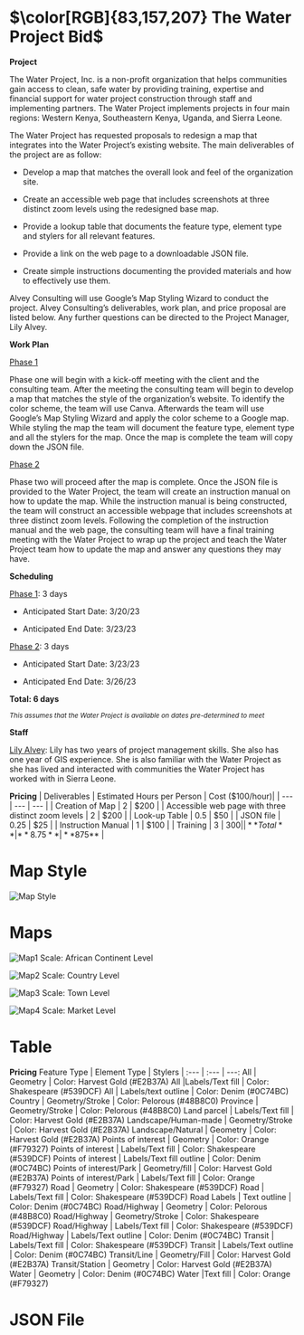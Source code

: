 # $\color[RGB]{83,157,207} The  Water  Project  Bid$ 

**Project**

The Water Project, Inc. is a non-profit organization that helps communities gain access to clean, safe water by providing training, expertise and financial support for water project construction through staff and implementing partners. The Water Project implements projects in four main regions: Western Kenya, Southeastern Kenya, Uganda, and Sierra Leone. 

The Water Project has requested proposals to redesign a map that integrates into the Water Project’s existing website. The main deliverables of the project are as follow:
  * Develop a map that matches the overall look and feel of the organization site.
    
  * Create an accessible web page that includes screenshots at three distinct zoom levels using the redesigned base map.
  
  * Provide a lookup table that documents the feature type, element type and stylers for all relevant features. 
  
  * Provide a link on the web page to a downloadable JSON file. 
  
  * Create simple instructions documenting the provided materials and how to effectively use them.

Alvey Consulting will use Google’s Map Styling Wizard to conduct the project. Alvey Consulting’s deliverables, work plan, and price proposal are listed below. Any further questions can be directed to the Project Manager, Lily Alvey.

**Work Plan**

<ins>Phase 1</ins>

Phase one will begin with a kick-off meeting with the client and the consulting team. After the meeting the consulting team will begin to develop a map that matches the style of the organization’s website. To identify the color scheme, the team will use Canva. Afterwards the team will use Google’s Map Styling Wizard and apply the color scheme to a Google map. While styling the map the team will document the feature type, element type and all the stylers for the map. Once the map is complete the team will copy down the JSON file. 

<ins>Phase 2</ins>

Phase two will proceed after the map is complete. Once the JSON file is provided to the Water Project, the team will create an instruction manual on how to update the map. While the instruction manual is being constructed, the team will construct an accessible webpage that includes screenshots at three distinct zoom levels. Following the completion of the instruction manual and the web page, the consulting team will have a final training meeting with the Water Project to wrap up the project and teach the Water Project team how to update the map and answer any questions they may have. 


**Scheduling** 

<ins>Phase 1</ins>: 3 days

 * Anticipated Start Date: 3/20/23

 * Anticipated End Date: 3/23/23

<ins>Phase 2</ins>: 3 days

 * Anticipated Start Date: 3/23/23

* Anticipated End Date: 3/26/23

**Total: 6 days**

<sub>*This assumes that the Water Project is available on dates pre-determined to meet*</sub>

**Staff**

<ins>Lily Alvey</ins>: Lily has two years of project management skills. She also has one year of GIS experience. She is also familiar with the Water Project as she has lived and interacted with communities the Water Project has worked with in Sierra Leone.

**Pricing**
| Deliverables | Estimated Hours per Person | Cost ($100/hour)|
| --- | --- | --- |
| Creation of Map  | 2 | $200 |
| Accessible web page with three distinct zoom levels  | 2 | $200 |
| Look-up Table  | 0.5 | $50 |
| JSON file  | 0.25 | $25 |
| Instruction Manual  | 1 | $100 |
| Training  | 3 | $300 |
| **Total**  | **8.75** | **$875** |

# Map Style

![Map Style](https://user-images.githubusercontent.com/122820427/227745461-78c7a760-3156-4cfb-a362-31fd0dfc275a.PNG)

# Maps

![Map1](https://user-images.githubusercontent.com/122820427/227691339-e52477cb-a2fa-468e-9076-880d4da83916.PNG)
Scale: African Continent Level

![Map2](https://user-images.githubusercontent.com/122820427/227691419-b40ce070-456b-457f-82ca-c8bc687246bf.PNG)
Scale: Country Level

![Map3](https://user-images.githubusercontent.com/122820427/227691433-c8285b4d-8fe7-4fed-95b0-02a8d3ad99cd.PNG)
Scale: Town Level

![Map4](https://user-images.githubusercontent.com/122820427/227691449-397786f2-b9db-4a47-b4d4-861b2e0284e6.PNG)
Scale: Market Level

# Table
**Pricing**
Feature Type | Element Type | Stylers
| :--- | :--- | ---:
All |	Geometry |	Color: Harvest Gold (#E2B37A)
All	|Labels/Text fill | Color: Shakespeare (#539DCF)
All |	Labels/text outline |	Color: Denim (#0C74BC)
Country |	Geometry/Stroke |	Color: Pelorous (#48B8C0)
Province |	Geometry/Stroke |	Color: Pelorous (#48B8C0)
Land parcel |	Labels/Text fill |	Color: Harvest Gold (#E2B37A)
Landscape/Human-made |	Geometry/Stroke |	Color: Harvest Gold (#E2B37A)
Landscape/Natural |	Geometry |	Color: Harvest Gold (#E2B37A)
Points of interest |	Geometry |	Color: Orange (#F79327)
Points of interest |	Labels/Text fill |	Color: Shakespeare (#539DCF)
Points of interest | Labels/Text fill outline |	Color: Denim (#0C74BC)
Points of interest/Park |	Geometry/fill |	Color: Harvest Gold (#E2B37A)
Points of interest/Park |	Labels/Text fill |	Color: Orange (#F79327)
Road |	Geometry |	Color: Shakespeare (#539DCF)
Road	| Labels/Text fill |	Color: Shakespeare (#539DCF)
Road	Labels | Text outline |	Color: Denim (#0C74BC)
Road/Highway |	Geometry	| Color: Pelorous (#48B8C0)
Road/Highway |	Geometry/Stroke |	Color: Shakespeare (#539DCF)
Road/Highway |	Labels/Text fill |	Color: Shakespeare (#539DCF)
Road/Highway |	Labels/Text outline |	Color: Denim (#0C74BC)
Transit |	Labels/Text fill |	Color: Shakespeare (#539DCF)
Transit | Labels/Text outline |	Color: Denim (#0C74BC)
Transit/Line |	Geometry/Fill |	Color: Harvest Gold (#E2B37A)
Transit/Station |	Geometry |	Color: Harvest Gold (#E2B37A)
Water	| Geometry |	Color: Denim (#0C74BC)
Water |Text fill |	Color: Orange (#F79327)


# JSON File
